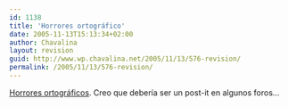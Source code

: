 ```yaml
---
id: 1138
title: 'Horrores ortográfico'
date: 2005-11-13T15:13:34+02:00
author: Chavalina
layout: revision
guid: http://www.wp.chavalina.net/2005/11/13/576-revision/
permalink: /2005/11/13/576-revision/
---
```

<a href="http://alquimistas.evilnolo.com/2005/11/13/horrores-ortograficos-mas-comunes/" target="_blank">Horrores ortográficos</a>. Creo que deber&iacute;a ser un post-it en algunos foros…